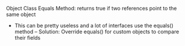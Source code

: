 Object Class Equals Method: returns true if two references point to the same object
- This can be pretty useless and a lot of interfaces use the equals() method
	– Solution: Override equals() for custom objects to compare their fields
